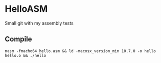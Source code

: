 # HelloASM
Small git with my assembly tests

## Compile
```
nasm -fmacho64 hello.asm && ld -macosx_version_min 10.7.0 -o hello hello.o && ./hello
